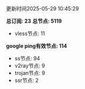 更新时间2025-05-29 10:45:29

**总订阅: 23**
**总节点: 5119**
- vless节点: 11

**google ping有效节点: 114**
- ss节点: 94
- v2ray节点: 9
- trojan节点: 9
- ssr节点: 2
